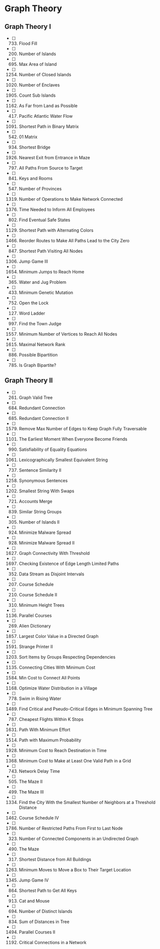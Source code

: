 # Graph Theory

## Graph Theory I
- [ ] 733. Flood Fill	
- [ ] 200. Number of Islands	
- [ ] 695. Max Area of Island	
- [ ] 1254. Number of Closed Islands	
- [ ] 1020. Number of Enclaves	
- [ ] 1905. Count Sub Islands	
- [ ] 1162. As Far from Land as Possible	
- [ ] 417. Pacific Atlantic Water Flow	
- [ ] 1091. Shortest Path in Binary Matrix	
- [ ] 542. 01 Matrix	
- [ ] 934. Shortest Bridge	
- [ ] 1926. Nearest Exit from Entrance in Maze	
- [ ] 797. All Paths From Source to Target	
- [ ] 841. Keys and Rooms	
- [ ] 547. Number of Provinces	
- [ ] 1319. Number of Operations to Make Network Connected	
- [ ] 1376. Time Needed to Inform All Employees	
- [ ] 802. Find Eventual Safe States	
- [ ] 1129. Shortest Path with Alternating Colors	
- [ ] 1466. Reorder Routes to Make All Paths Lead to the City Zero	
- [ ] 847. Shortest Path Visiting All Nodes	
- [ ] 1306. Jump Game III	
- [ ] 1654. Minimum Jumps to Reach Home	
- [ ] 365. Water and Jug Problem	
- [ ] 433. Minimum Genetic Mutation	
- [ ] 752. Open the Lock	
- [ ] 127. Word Ladder	
- [ ] 997. Find the Town Judge	
- [ ] 1557. Minimum Number of Vertices to Reach All Nodes	
- [ ] 1615. Maximal Network Rank	
- [ ] 886. Possible Bipartition	
- [ ] 785. Is Graph Bipartite?	

## Graph Theory II
- [ ] 261. Graph Valid Tree
- [ ] 684. Redundant Connection
- [ ] 685. Redundant Connection II
- [ ] 1579. Remove Max Number of Edges to Keep Graph Fully Traversable
- [ ] 1101. The Earliest Moment When Everyone Become Friends
- [ ] 990. Satisfiability of Equality Equations
- [ ] 1061. Lexicographically Smallest Equivalent String
- [ ] 737. Sentence Similarity II
- [ ] 1258. Synonymous Sentences
- [ ] 1202. Smallest String With Swaps
- [ ] 721. Accounts Merge
- [ ] 839. Similar String Groups
- [ ] 305. Number of Islands II
- [ ] 924. Minimize Malware Spread
- [ ] 928. Minimize Malware Spread II
- [ ] 1627. Graph Connectivity With Threshold
- [ ] 1697. Checking Existence of Edge Length Limited Paths
- [ ] 352. Data Stream as Disjoint Intervals
- [ ] 207. Course Schedule
- [ ] 210. Course Schedule II
- [ ] 310. Minimum Height Trees
- [ ] 1136. Parallel Courses
- [ ] 269. Alien Dictionary
- [ ] 1857. Largest Color Value in a Directed Graph
- [ ] 1591. Strange Printer II
- [ ] 1203. Sort Items by Groups Respecting Dependencies
- [ ] 1135. Connecting Cities With Minimum Cost
- [ ] 1584. Min Cost to Connect All Points
- [ ] 1168. Optimize Water Distribution in a Village
- [ ] 778. Swim in Rising Water
- [ ] 1489. Find Critical and Pseudo-Critical Edges in Minimum Spanning Tree
- [ ] 787. Cheapest Flights Within K Stops
- [ ] 1631. Path With Minimum Effort
- [ ] 1514. Path with Maximum Probability
- [ ] 1928. Minimum Cost to Reach Destination in Time
- [ ] 1368. Minimum Cost to Make at Least One Valid Path in a Grid
- [ ] 743. Network Delay Time
- [ ] 505. The Maze II
- [ ] 499. The Maze III
- [ ] 1334. Find the City With the Smallest Number of Neighbors at a Threshold Distance
- [ ] 1462. Course Schedule IV
- [ ] 1786. Number of Restricted Paths From First to Last Node
- [ ] 323. Number of Connected Components in an Undirected Graph
- [ ] 490. The Maze
- [ ] 317. Shortest Distance from All Buildings
- [ ] 1263. Minimum Moves to Move a Box to Their Target Location
- [ ] 1345. Jump Game IV
- [ ] 864. Shortest Path to Get All Keys
- [ ] 913. Cat and Mouse
- [ ] 694. Number of Distinct Islands
- [ ] 834. Sum of Distances in Tree
- [ ] 1494. Parallel Courses II
- [ ] 1192. Critical Connections in a Network